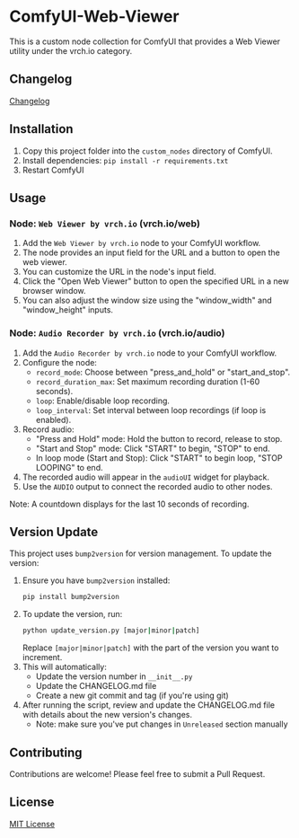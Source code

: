 # ComfyUI-Web-Viewer

This is a custom node collection for ComfyUI that provides a Web Viewer utility under the vrch.io category.

## Changelog

[Changelog](CHANGELOG.md)

## Installation

1. Copy this project folder into the `custom_nodes` directory of ComfyUI.
2. Install dependencies: `pip install -r requirements.txt`
3. Restart ComfyUI

## Usage

### Node: `Web Viewer by vrch.io` (vrch.io/web)

1. Add the `Web Viewer by vrch.io` node to your ComfyUI workflow.
2. The node provides an input field for the URL and a button to open the web viewer.
3. You can customize the URL in the node's input field.
4. Click the "Open Web Viewer" button to open the specified URL in a new browser window.
5. You can also adjust the window size using the "window_width" and "window_height" inputs.
   
### Node: `Audio Recorder by vrch.io` (vrch.io/audio)


1. Add the `Audio Recorder by vrch.io` node to your ComfyUI workflow.
2. Configure the node:
   - `record_mode`: Choose between "press_and_hold" or "start_and_stop".
   - `record_duration_max`: Set maximum recording duration (1-60 seconds).
   - `loop`: Enable/disable loop recording.
   - `loop_interval`: Set interval between loop recordings (if loop is enabled).
3. Record audio:
   - "Press and Hold" mode: Hold the button to record, release to stop.
   - "Start and Stop" mode: Click "START" to begin, "STOP" to end.
   - In loop mode (Start and Stop): Click "START" to begin loop, "STOP LOOPING" to end.
4. The recorded audio will appear in the `audioUI` widget for playback.
5. Use the `AUDIO` output to connect the recorded audio to other nodes.

Note: A countdown displays for the last 10 seconds of recording.

## Version Update

This project uses `bump2version` for version management. To update the version:

1. Ensure you have `bump2version` installed:
   ```bash
   pip install bump2version
   ```
2. To update the version, run:
   ```bash
   python update_version.py [major|minor|patch]
   ```
   Replace `[major|minor|patch]` with the part of the version you want to increment.
3. This will automatically:
   - Update the version number in `__init__.py`
   - Update the CHANGELOG.md file
   - Create a new git commit and tag (if you're using git)
4. After running the script, review and update the CHANGELOG.md file with details about the new version's changes.
   - Note: make sure you've put changes in `Unreleased` section manually

## Contributing

Contributions are welcome! Please feel free to submit a Pull Request.

## License

[MIT License](LICENSE)
